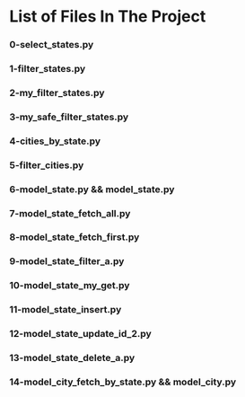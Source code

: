 # List of Files In The Project

### 0-select_states.py

### 1-filter_states.py

### 2-my_filter_states.py

### 3-my_safe_filter_states.py

### 4-cities_by_state.py

### 5-filter_cities.py

### 6-model_state.py && model_state.py

### 7-model_state_fetch_all.py

### 8-model_state_fetch_first.py

### 9-model_state_filter_a.py

### 10-model_state_my_get.py

### 11-model_state_insert.py

### 12-model_state_update_id_2.py

### 13-model_state_delete_a.py

### 14-model_city_fetch_by_state.py && model_city.py

### 
